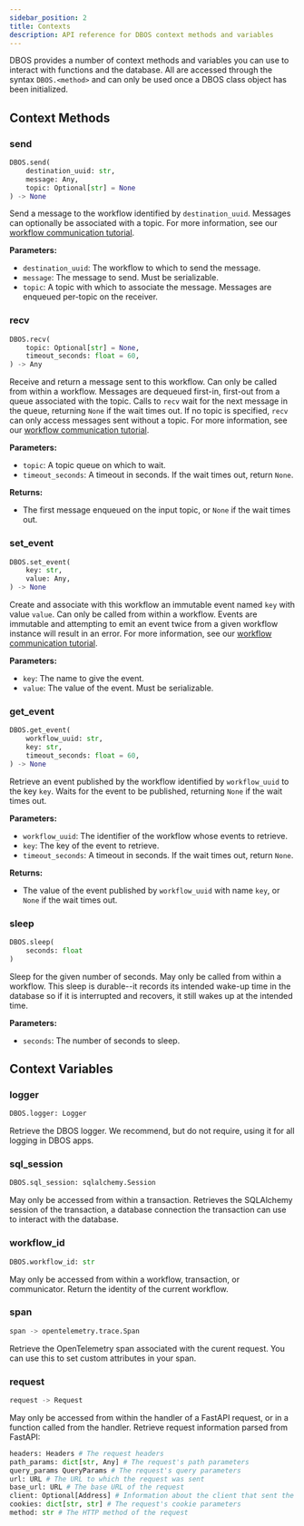 ```yaml
---
sidebar_position: 2
title: Contexts
description: API reference for DBOS context methods and variables
---
```


DBOS provides a number of context methods and variables you can use to interact with functions and the database.
All are accessed through the syntax `DBOS.<method>` and can only be used once a DBOS class object has been initialized.

## Context Methods

### send

```python
DBOS.send(
    destination_uuid: str,
    message: Any,
    topic: Optional[str] = None
) -> None
```

Send a message to the workflow identified by `destination_uuid`.
Messages can optionally be associated with a topic.
For more information, see our [workflow communication tutorial](#).

**Parameters:**
- `destination_uuid`: The workflow to which to send the message.
- `message`: The message to send. Must be serializable.
- `topic`: A topic with which to associate the message. Messages are enqueued per-topic on the receiver.

### recv

```python
DBOS.recv(
    topic: Optional[str] = None,
    timeout_seconds: float = 60,
) -> Any
```

Receive and return a message sent to this workflow.
Can only be called from within a workflow.
Messages are dequeued first-in, first-out from a queue associated with the topic.
Calls to `recv` wait for the next message in the queue, returning `None` if the wait times out.
If no topic is specified, `recv` can only access messages sent without a topic.
For more information, see our [workflow communication tutorial](#).

**Parameters:**
- `topic`: A topic queue on which to wait.
- `timeout_seconds`: A timeout in seconds. If the wait times out, return `None`.

**Returns:**
- The first message enqueued on the input topic, or `None` if the wait times out.

### set_event

```python
DBOS.set_event(
    key: str,
    value: Any,
) -> None
```

Create and associate with this workflow an immutable event named `key` with value `value`.
Can only be called from within a workflow.
Events are immutable and attempting to emit an event twice from a given workflow instance will result in an error.
For more information, see our [workflow communication tutorial](#).


**Parameters:**
- `key`: The name to give the event.
- `value`: The value of the event. Must be serializable.

### get_event

```python
DBOS.get_event(
    workflow_uuid: str,
    key: str,
    timeout_seconds: float = 60,
) -> None
```

Retrieve an event published by the workflow identified by `workflow_uuid` to the key `key`.
Waits for the event to be published, returning `None` if the wait times out.

**Parameters:**
- `workflow_uuid`: The identifier of the workflow whose events to retrieve.
- `key`: The key of the event to retrieve.
- `timeout_seconds`: A timeout in seconds. If the wait times out, return `None`.

**Returns:**
- The value of the event published by `workflow_uuid` with name `key`, or `None` if the wait times out.


### sleep

```python
DBOS.sleep(
    seconds: float
)
```

Sleep for the given number of seconds.
May only be called from within a workflow.
This sleep is durable--it records its intended wake-up time in the database so if it is interrupted and recovers, it still wakes up at the intended time.

**Parameters:**
- `seconds`: The number of seconds to sleep.

## Context Variables

### logger

```python
DBOS.logger: Logger
```

Retrieve the DBOS logger. We recommend, but do not require, using it for all logging in DBOS apps.

### sql_session

```python
DBOS.sql_session: sqlalchemy.Session
```

May only be accessed from within a transaction.
Retrieves the SQLAlchemy session of the transaction, a database connection the transaction can use to interact with the database.

### workflow_id

```python
DBOS.workflow_id: str
```

May only be accessed from within a workflow, transaction, or communicator.
Return the identity of the current workflow.

### span

```python
span -> opentelemetry.trace.Span
```

Retrieve the OpenTelemetry span associated with the curent request.
You can use this to set custom attributes in your span.

### request

```python
request -> Request
```

May only be accessed from within the handler of a FastAPI request, or in a function called from the handler.
Retrieve request information parsed from FastAPI:
```python
headers: Headers # The request headers
path_params: dict[str, Any] # The request's path parameters
query_params QueryParams # The request's query parameters
url: URL # The URL to which the request was sent
base_url: URL # The base URL of the request
client: Optional[Address] # Information about the client that sent the request
cookies: dict[str, str] # The request's cookie parameters
method: str # The HTTP method of the request
```

